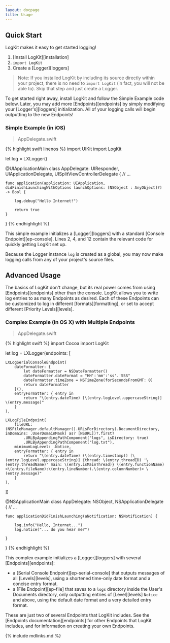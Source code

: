 ```yaml
---
layout: docpage
title: Usage
---
```


## Quick Start

LogKit makes it easy to get started logging!

1. [Install LogKit][installation]
2. `import LogKit`
3. Create a [Logger][loggers]

> Note: If you installed LogKit by including its source directly within your project, there is no need to `import LogKit` (in fact, you will not be able to). Skip that step and just create a Logger.

To get started right away, install LogKit and follow the Simple Example code below. Later, you may add more [Endpoints][endpoints] by simply modifying your [Logger's][loggers] initialization. All of your logging calls will begin outputting to the new Endpoints!

### Simple Example (in iOS)

> AppDelegate.swift

{% highlight swift linenos %}
import UIKit
import LogKit

let log = LXLogger()

@UIApplicationMain
class AppDelegate: UIResponder, UIApplicationDelegate, UISplitViewControllerDelegate {
    // ...

    func application(application: UIApplication, didFinishLaunchingWithOptions launchOptions: [NSObject : AnyObject]?) -> Bool {

        log.debug("Hello Internet!")

        return true
    }
}
{% endhighlight %}

This simple example initializes a [Logger][loggers] with a standard [Console Endpoint][ep-console]. Lines 2, 4, and 12 contain the relevant code for quickly getting LogKit set up.

Because the Logger instance `log` is created as a global, you may now make logging calls from any of your project's source files.

## Advanced Usage

The basics of LogKit don't change, but its real power comes from using [Endpoints][endpoints] other than the console. LogKit allows you to write log entries to as many Endpoints as desired. Each of these Endpoints can be customized to log in different [formats][formatting], or set to accept different [Priority Levels][levels].

### Complex Example (in OS X) with Multiple Endpoints

> AppDelegate.swift

{% highlight swift %}
import Cocoa
import LogKit

let log = LXLogger(endpoints: [

    LXLogSerialConsoleEndpoint(
        dateFormatter: {
            let dateFormatter = NSDateFormatter()
            dateFormatter.dateFormat = "HH':'mm':'ss'.'SSS"
            dateFormatter.timeZone = NSTimeZone(forSecondsFromGMT: 0)
            return dateFormatter
        }(),
        entryFormatter: { entry in
            return "\(entry.dateTime) [\(entry.logLevel.uppercaseString)] \(entry.message)"
        }
    ),

    LXLogFileEndpoint(
        fileURL: (NSFileManager.defaultManager().URLsForDirectory(.DocumentDirectory, inDomains: .UserDomainMask) as? [NSURL])?.first?
            .URLByAppendingPathComponent("logs", isDirectory: true)
            .URLByAppendingPathComponent("log.txt"),
        minimumLogLevel: .Notice,
        entryFormatter: { entry in
            return "\(entry.dateTime) (\(entry.timestamp)) [\(entry.logLevel.uppercaseString)] {thread: \(entry.threadID) '\(entry.threadName)' main: \(entry.isMainThread)} \(entry.functionName) <\(entry.fileName):\(entry.lineNumber).\(entry.columnNumber)> \(entry.message)"
        }
    ),

])

@NSApplicationMain
class AppDelegate: NSObject, NSApplicationDelegate {
    // ...

    func applicationDidFinishLaunching(aNotification: NSNotification) {

        log.info("Hello, Internet...")
        log.notice("... do you hear me?")

    }
}
{% endhighlight %}

This complex example initializes a [Logger][loggers] with several [Endpoints][endpoints]:

* a [Serial Console Endpoint][ep-serial-console] that outputs messages of all [Levels][levels], using a shortened time-only date format and a concise entry format.
* a [File Endpoint][ep-file] that saves to a `logs` directory inside the User's Documents directory, only outputting entries of [Level][levels] `Notice` and above, using the default date format and a very detailed entry format.

These are just two of several Endpoints that LogKit includes. See the [Endpoints documentation][endpoints] for other Endpoints that LogKit includes, and for information on creating your own Endpoints.


{% include mdlinks.md %}
